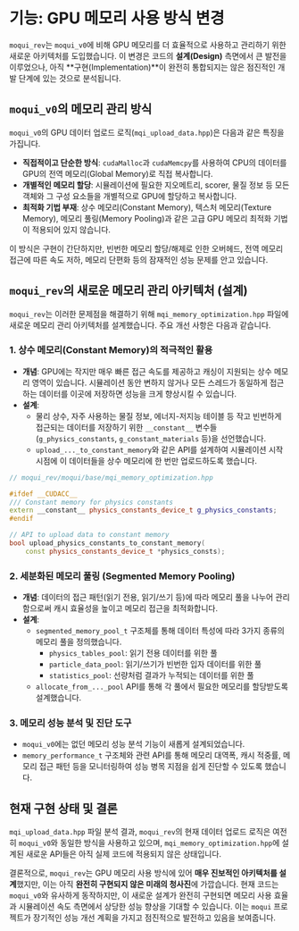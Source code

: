 # 기능: GPU 메모리 사용 방식 변경

`moqui_rev`는 `moqui_v0`에 비해 GPU 메모리를 더 효율적으로 사용하고 관리하기 위한 새로운 아키텍처를 도입했습니다. 이 변경은 코드의 **설계(Design)** 측면에서 큰 발전을 이루었으나, 아직 **구현(Implementation)**이 완전히 통합되지는 않은 점진적인 개발 단계에 있는 것으로 분석됩니다.

## `moqui_v0`의 메모리 관리 방식

`moqui_v0`의 GPU 데이터 업로드 로직(`mqi_upload_data.hpp`)은 다음과 같은 특징을 가집니다.

- **직접적이고 단순한 방식**: `cudaMalloc`과 `cudaMemcpy`를 사용하여 CPU의 데이터를 GPU의 전역 메모리(Global Memory)로 직접 복사합니다.
- **개별적인 메모리 할당**: 시뮬레이션에 필요한 지오메트리, scorer, 물질 정보 등 모든 객체와 그 구성 요소들을 개별적으로 GPU에 할당하고 복사합니다.
- **최적화 기법 부재**: 상수 메모리(Constant Memory), 텍스처 메모리(Texture Memory), 메모리 풀링(Memory Pooling)과 같은 고급 GPU 메모리 최적화 기법이 적용되어 있지 않습니다.

이 방식은 구현이 간단하지만, 빈번한 메모리 할당/해제로 인한 오버헤드, 전역 메모리 접근에 따른 속도 저하, 메모리 단편화 등의 잠재적인 성능 문제를 안고 있습니다.

## `moqui_rev`의 새로운 메모리 관리 아키텍처 (설계)

`moqui_rev`는 이러한 문제점을 해결하기 위해 `mqi_memory_optimization.hpp` 파일에 새로운 메모리 관리 아키텍처를 설계했습니다. 주요 개선 사항은 다음과 같습니다.

### 1. 상수 메모리(Constant Memory)의 적극적인 활용

- **개념**: GPU에는 작지만 매우 빠른 접근 속도를 제공하고 캐싱이 지원되는 상수 메모리 영역이 있습니다. 시뮬레이션 동안 변하지 않거나 모든 스레드가 동일하게 접근하는 데이터를 이곳에 저장하면 성능을 크게 향상시킬 수 있습니다.
- **설계**:
    - 물리 상수, 자주 사용하는 물질 정보, 에너지-저지능 테이블 등 작고 빈번하게 접근되는 데이터를 저장하기 위한 `__constant__` 변수들(`g_physics_constants`, `g_constant_materials` 등)을 선언했습니다.
    - `upload_..._to_constant_memory`와 같은 API를 설계하여 시뮬레이션 시작 시점에 이 데이터들을 상수 메모리에 한 번만 업로드하도록 했습니다.

```cpp
// moqui_rev/moqui/base/mqi_memory_optimization.hpp

#ifdef __CUDACC__
/// Constant memory for physics constants
extern __constant__ physics_constants_device_t g_physics_constants;
#endif

// API to upload data to constant memory
bool upload_physics_constants_to_constant_memory(
    const physics_constants_device_t *physics_consts);
```

### 2. 세분화된 메모리 풀링 (Segmented Memory Pooling)

- **개념**: 데이터의 접근 패턴(읽기 전용, 읽기/쓰기 등)에 따라 메모리 풀을 나누어 관리함으로써 캐시 효율성을 높이고 메모리 접근을 최적화합니다.
- **설계**:
    - `segmented_memory_pool_t` 구조체를 통해 데이터 특성에 따라 3가지 종류의 메모리 풀을 정의했습니다.
        - `physics_tables_pool`: 읽기 전용 데이터를 위한 풀
        - `particle_data_pool`: 읽기/쓰기가 빈번한 입자 데이터를 위한 풀
        - `statistics_pool`: 선량처럼 결과가 누적되는 데이터를 위한 풀
    - `allocate_from_..._pool` API를 통해 각 풀에서 필요한 메모리를 할당받도록 설계했습니다.

### 3. 메모리 성능 분석 및 진단 도구

- `moqui_v0`에는 없던 메모리 성능 분석 기능이 새롭게 설계되었습니다.
- `memory_performance_t` 구조체와 관련 API를 통해 메모리 대역폭, 캐시 적중률, 메모리 접근 패턴 등을 모니터링하여 성능 병목 지점을 쉽게 진단할 수 있도록 했습니다.

## 현재 구현 상태 및 결론

`mqi_upload_data.hpp` 파일 분석 결과, `moqui_rev`의 현재 데이터 업로드 로직은 여전히 `moqui_v0`와 동일한 방식을 사용하고 있으며, `mqi_memory_optimization.hpp`에 설계된 새로운 API들은 아직 실제 코드에 적용되지 않은 상태입니다.

결론적으로, `moqui_rev`는 GPU 메모리 사용 방식에 있어 **매우 진보적인 아키텍처를 설계**했지만, 이는 아직 **완전히 구현되지 않은 미래의 청사진**에 가깝습니다. 현재 코드는 `moqui_v0`와 유사하게 동작하지만, 이 새로운 설계가 완전히 구현되면 메모리 사용 효율과 시뮬레이션 속도 측면에서 상당한 성능 향상을 기대할 수 있습니다. 이는 `moqui` 프로젝트가 장기적인 성능 개선 계획을 가지고 점진적으로 발전하고 있음을 보여줍니다.